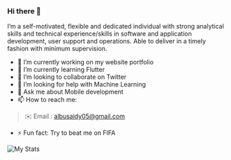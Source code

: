 ### Hi there 👋


I’m a self-motivated, flexible and dedicated individual with strong analytical skills and technical experience/skills in software and application development, user support and operations. Able to deliver in a timely fashion with minimum supervision.

- 🔭 I’m currently working on my website portfolio
- 🌱 I’m currently learning Flutter
- 👯 I’m looking to collaborate on Twitter
- 🤔 I’m looking for help with Machine Learning
- 💬 Ask me about Mobile development
- 📫 How to reach me: 

 > ✉️ Email :
 > [albusaidy05@gmail.com](mailto:albusaidy05@gmail.com)     
 
- ⚡ Fun fact: Try to beat me on FIFA


![My Stats](https://github-readme-stats.vercel.app/api?username=albusaidyy&&show_icons=true&title_color=ffffffff&icon_color=bb2acf&text_color=daf7dc&bg_color=151515)


